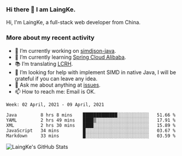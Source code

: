 ### Hi there 👋 I am LaingKe.

Hi, I'm LaingKe, a full-stack web developer from China.

### More about my recent activity

- 🔭 I’m currently working on [simdjson-java](https://github.com/laingke/simdjson-java).
- 🌱 I’m currently learning [Spring Cloud Alibaba](https://github.com/alibaba/spring-cloud-alibaba).
- :books: I’m translating [LCRH](https://github.com/LCTT/LCRH).
- 🤔 I’m looking for help with implement SIMD in native Java, I will be grateful if you can leave any idea.
- 💬 Ask me about anything at [issues](https://github.com/laingke/laingke/issues).
- 📫 How to reach me: Email is OK.

<!--START_SECTION:waka-->
```text
Week: 02 April, 2021 - 09 April, 2021

Java         8 hrs 8 mins    █████████████░░░░░░░░░░░░   51.66 % 
YAML         2 hrs 49 mins   ████▒░░░░░░░░░░░░░░░░░░░░   17.91 % 
XML          2 hrs 30 mins   ████░░░░░░░░░░░░░░░░░░░░░   15.89 % 
JavaScript   34 mins         █░░░░░░░░░░░░░░░░░░░░░░░░   03.67 % 
Markdown     33 mins         █░░░░░░░░░░░░░░░░░░░░░░░░   03.59 % 
```
<!--END_SECTION:waka-->

![LaingKe's GitHub Stats](https://github-readme-stats.vercel.app/api?username=laingke&show_icons=true&theme=nightowl&count_private=true)
